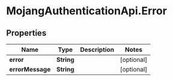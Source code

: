 # MojangAuthenticationApi.Error

## Properties
Name | Type | Description | Notes
------------ | ------------- | ------------- | -------------
**error** | **String** |  | [optional] 
**errorMessage** | **String** |  | [optional] 


